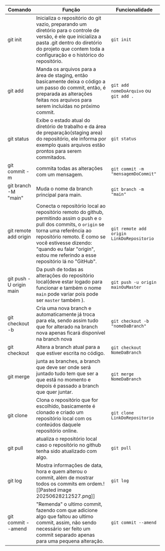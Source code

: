 

| Comando                 | Função                                                                                                                                                                                                                                                                                  | Funcionalidade                            |
| ----------------------- | --------------------------------------------------------------------------------------------------------------------------------------------------------------------------------------------------------------------------------------------------------------------------------------- | ----------------------------------------- |
| git init                | Inicializa o repositório do git vazio, preparando um diretório para o controle de versão, é ele que inicializa a pasta .git dentro do diretório do projeto que contem toda a configuração e o histórico do repositório.                                                                 | `git init`                                |
| git add                 | Manda os arquivos para a área de staging, então basicamente deixa o código a um passo do commit, então, é preparada as alterações feitas nos arquivos para serem incluídas no próximo commit.                                                                                           | `git add nomeDoArquivo` ou `git add .`    |
| git status              | Exibe o estado atual do diretório de trabalho e da área de preparação(staging area) do repositório, ele informa por exemplo quais arquivos estão prontos para serem commitados.                                                                                                         | `git status`                              |
| git commit -m           | commita todas as alterações com um mensagem.                                                                                                                                                                                                                                            | `git commit -m "mensagemDoCommit"`        |
| git branch -M "main"    | Muda o nome da branch principal para main.                                                                                                                                                                                                                                              | `git branch -m "main"`                    |
| git remote add origin   | Conecta o repositório local ao repositório remoto do github, permitindo assim o push e o pull dos commits, o `origin` se torna uma referência ao repositório remoto. É como se você estivesse dizendo: "quando eu falar "origin", estou me referindo a esse repositório lá no "GitHub". | `git remote add origin LinkDoRepositorio` |
| git push -U origin main | Da push de todas as alterações do repositório local(deve estar logado para funcionar e também o nome `main` pode variar pois pode ser `master` também ).                                                                                                                                | `git push -u origin mainOuMaster`         |
| git checkout -b         | Cria uma nova branch e automaticamente já troca para ela, sendo assim tudo que for alterado na branch nova apenas ficará disponível na branch nova                                                                                                                                      | `git checkout -b "nomeDaBranch"`          |
| git checkout            | Altera a branch atual para a que estiver escrita no código.                                                                                                                                                                                                                             | `git checkout NomeDaBranch`               |
| git merge               | junta as branches, a branch que deve ser onde será juntado tudo tem que ser a que está no momento e depois é passado a branch que quer juntar.                                                                                                                                          | `git merge NomeDaBranch`                  |
| git clone               | Clona o repositório que for escolhido, basicamente é clonado e criado um repositório local com os conteúdos daquele repositório online.                                                                                                                                                 | `git clone LinkDoRepositorio`             |
| git pull                | atualiza o repositório local caso o repositório no github tenha sido atualizado com algo.                                                                                                                                                                                               | `git pull`                                |
| git log                 | Mostra informações de data, hora e quem alterou o commit, além de mostrar todos os commits em ordem.![[Pasted image 20250628212527.png]]                                                                                                                                                | `git log`                                 |
| git commit --amend      | "Remenda" o ultimo commit, fazendo com que adicione algo que faltou ao ultimo commit, assim, não sendo necessário ser feito um commit separado apenas para uma pequena alteração.                                                                                                       | `git commit --amend`                      |
